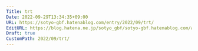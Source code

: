 ```yaml
---
Title: trt
Date: 2022-09-29T13:34:35+09:00
URL: https://sotyo-gbf.hatenablog.com/entry/2022/09/trt/
EditURL: https://blog.hatena.ne.jp/sotyo_gbf/sotyo-gbf.hatenablog.com/atom/entry/4207112889922946043
Draft: true
CustomPath: 2022/09/trt/
---
```


